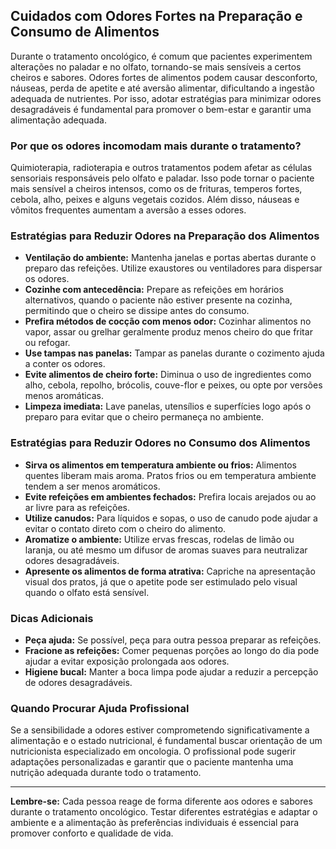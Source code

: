 
## Cuidados com Odores Fortes na Preparação e Consumo de Alimentos

Durante o tratamento oncológico, é comum que pacientes experimentem alterações no paladar e no olfato, tornando-se mais sensíveis a certos cheiros e sabores. Odores fortes de alimentos podem causar desconforto, náuseas, perda de apetite e até aversão alimentar, dificultando a ingestão adequada de nutrientes. Por isso, adotar estratégias para minimizar odores desagradáveis é fundamental para promover o bem-estar e garantir uma alimentação adequada.

### Por que os odores incomodam mais durante o tratamento?

Quimioterapia, radioterapia e outros tratamentos podem afetar as células sensoriais responsáveis pelo olfato e paladar. Isso pode tornar o paciente mais sensível a cheiros intensos, como os de frituras, temperos fortes, cebola, alho, peixes e alguns vegetais cozidos. Além disso, náuseas e vômitos frequentes aumentam a aversão a esses odores.

### Estratégias para Reduzir Odores na Preparação dos Alimentos

- **Ventilação do ambiente:** Mantenha janelas e portas abertas durante o preparo das refeições. Utilize exaustores ou ventiladores para dispersar os odores.
- **Cozinhe com antecedência:** Prepare as refeições em horários alternativos, quando o paciente não estiver presente na cozinha, permitindo que o cheiro se dissipe antes do consumo.
- **Prefira métodos de cocção com menos odor:** Cozinhar alimentos no vapor, assar ou grelhar geralmente produz menos cheiro do que fritar ou refogar.
- **Use tampas nas panelas:** Tampar as panelas durante o cozimento ajuda a conter os odores.
- **Evite alimentos de cheiro forte:** Diminua o uso de ingredientes como alho, cebola, repolho, brócolis, couve-flor e peixes, ou opte por versões menos aromáticas.
- **Limpeza imediata:** Lave panelas, utensílios e superfícies logo após o preparo para evitar que o cheiro permaneça no ambiente.

### Estratégias para Reduzir Odores no Consumo dos Alimentos

- **Sirva os alimentos em temperatura ambiente ou frios:** Alimentos quentes liberam mais aroma. Pratos frios ou em temperatura ambiente tendem a ser menos aromáticos.
- **Evite refeições em ambientes fechados:** Prefira locais arejados ou ao ar livre para as refeições.
- **Utilize canudos:** Para líquidos e sopas, o uso de canudo pode ajudar a evitar o contato direto com o cheiro do alimento.
- **Aromatize o ambiente:** Utilize ervas frescas, rodelas de limão ou laranja, ou até mesmo um difusor de aromas suaves para neutralizar odores desagradáveis.
- **Apresente os alimentos de forma atrativa:** Capriche na apresentação visual dos pratos, já que o apetite pode ser estimulado pelo visual quando o olfato está sensível.

### Dicas Adicionais

- **Peça ajuda:** Se possível, peça para outra pessoa preparar as refeições.
- **Fracione as refeições:** Comer pequenas porções ao longo do dia pode ajudar a evitar exposição prolongada aos odores.
- **Higiene bucal:** Manter a boca limpa pode ajudar a reduzir a percepção de odores desagradáveis.

### Quando Procurar Ajuda Profissional

Se a sensibilidade a odores estiver comprometendo significativamente a alimentação e o estado nutricional, é fundamental buscar orientação de um nutricionista especializado em oncologia. O profissional pode sugerir adaptações personalizadas e garantir que o paciente mantenha uma nutrição adequada durante todo o tratamento.

---

**Lembre-se:** Cada pessoa reage de forma diferente aos odores e sabores durante o tratamento oncológico. Testar diferentes estratégias e adaptar o ambiente e a alimentação às preferências individuais é essencial para promover conforto e qualidade de vida.
```
